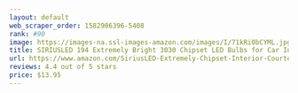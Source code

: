 ```yaml
---
layout: default 
﻿web_scraper_order: 1582906396-5408
rank: #90
image: https://images-na.ssl-images-amazon.com/images/I/71kRi0bCYML.jpg
title: SIRIUSLED 194 Extremely Bright 3030 Chipset LED Bulbs for Car Interior Dome Map Door Courtesy…
url: https://www.amazon.com/SiriusLED-Extremely-Chipset-Interior-Courtesy/dp/B0186P1MUW/ref=zg_mw_automotive_90?_encoding=UTF8&psc=1&refRID=71P7PJZXCW0B4SNTTKSK
reviews: 4.4 out of 5 stars
price: $13.95 
---
```

